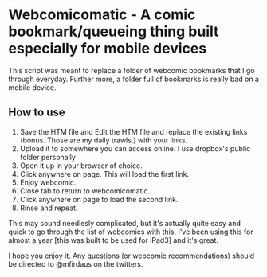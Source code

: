 Webcomicomatic - A comic bookmark/queueing thing built especially for mobile devices
========

This script was meant to replace a folder of webcomic bookmarks that I go through everyday. Further more, a folder full of bookmarks is really bad on a mobile device.

How to use
----------
1. Save the HTM file and Edit the HTM file and replace the existing links (bonus. Those are my daily trawls.) with your links.
2. Upload it to somewhere you can access online. I use dropbox's public folder personally
3. Open it up in your browser of choice.
4. Click anywhere on page. This will load the first link.
5. Enjoy webcomic.
6. Close tab to return to webcomicomatic.
7. Click anywhere on page to load the second link.
8. Rinse and repeat.

This may sound needlesly complicated, but it's actually quite easy and quick to go through the list of webcomics with this. I've been using this for almost a year [this was built to be used for iPad3] and it's great.

I hope you enjoy it. Any questions (or webcomic recommendations) should be directed to @mfirdaus on the twitters.